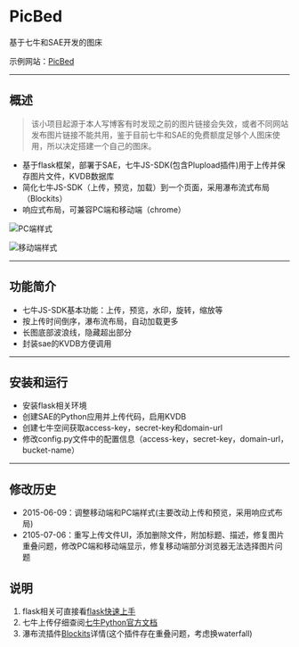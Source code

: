 PicBed
============

基于七牛和SAE开发的图床

示例网站：[PicBed](http://weiboxb.sinaapp.com/)

---

## 概述
>该小项目起源于本人写博客有时发现之前的图片链接会失效，或者不同网站发布图片链接不能共用，鉴于目前七牛和SAE的免费额度足够个人图床使用，所以决定搭建一个自己的图床。

* 基于flask框架，部署于SAE，七牛JS-SDK(包含Plupload插件)用于上传并保存图片文件，KVDB数据库
* 简化七牛JS-SDK（上传，预览，加载）到一个页面，采用瀑布流式布局（Blockits）
* 响应式布局，可兼容PC端和移动端（chrome）

![PC端样式](http://7ximdq.com1.z0.glb.clouddn.com/1433777946719?imageView2/3/h/500/format/png)

![移动端样式](http://7ximdq.com1.z0.glb.clouddn.com/1433778348902?imageView2/3/h/300/format/png)

---

## 功能简介
* 七牛JS-SDK基本功能：上传，预览，水印，旋转，缩放等
* 按上传时间倒序，瀑布流布局，自动加载更多
* 长图底部波浪线，隐藏超出部分
* 封装sae的KVDB方便调用

---

## 安装和运行
* 安装flask相关环境
* 创建SAE的Python应用并上传代码，启用KVDB
* 创建七牛空间获取access-key，secret-key和domain-url
* 修改config.py文件中的配置信息（access-key，secret-key，domain-url，bucket-name）

---
## 修改历史
* 2015-06-09：调整移动端和PC端样式(主要改动上传和预览，采用响应式布局)
* 2105-07-06：重写上传文件UI，添加删除文件，附加标题、描述，修复图片重叠问题，修改PC端和移动端显示，修复移动端部分浏览器无法选择图片问题


## 说明
1. flask相关可直接看[flask快速上手](http://dormousehole.readthedocs.org/en/latest/quickstart.html#)
2. 七牛上传仔细查阅[七牛Python官方文档](http://developer.qiniu.com/docs/v6/sdk/python-sdk.html)
3. 瀑布流插件[Blockits](http://www.inwebson.com/jquery/blocksit-js-dynamic-grid-layout-jquery-plugin/)详情(这个插件存在重叠问题，考虑换waterfall)
